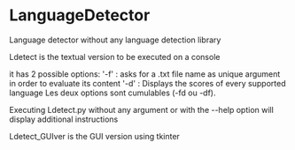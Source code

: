 # LanguageDetector
Language detector without any language detection library

Ldetect is the textual version to be executed on a console

it has 2 possible options:
'-f' : asks for a .txt file name as unique argument in order to evaluate its content
'-d' : Displays the scores of every supported language
Les deux options sont cumulables (-fd ou -df).

Executing Ldetect.py without any argument or with the --help option will display additional instructions

Ldetect_GUIver is the GUI version using tkinter
